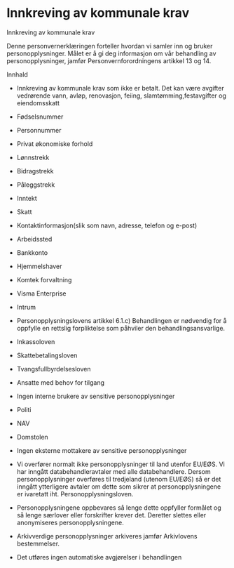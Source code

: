 # Innkreving av kommunale krav

Innkreving av kommunale krav

  

Denne personvernerklæringen forteller hvordan vi samler inn og bruker personopplysninger. Målet er å gi deg informasjon om vår behandling av personopplysninger, jamfør Personvernforordningens artikkel 13 og 14.

  

Innhald

*   Innkreving av kommunale krav som ikke er betalt. Det kan være avgifter vedrørende vann, avløp, renovasjon, feiing, slamtømming,festavgifter og eiendomsskatt  
    
*   Fødselsnummer  
    
*   Personnummer  
    
*   Privat økonomiske forhold  
    
*   Lønnstrekk  
    
*   Bidragstrekk  
    
*   Påleggstrekk  
    
*   Inntekt  
    
*   Skatt  
    
*   Kontaktinformasjon(slik som navn, adresse, telefon og e-post)  
    
*   Arbeidssted  
    
*   Bankkonto  
    
*   Hjemmelshaver  
    
*   Komtek forvaltning  
    
*   Visma Enterprise  
    
*   Intrum  
    
*   Personopplysningslovens artikkel 6.1.c) Behandlingen er nødvendig for å oppfylle en rettslig forpliktelse som påhviler den behandlingsansvarlige.  
    
*   Inkassoloven  
    
*   Skattebetalingsloven  
    
*   Tvangsfullbyrdelsesloven  
    
*   Ansatte med behov for tilgang  
    
*   Ingen interne brukere av sensitive personopplysninger  
    
*   Politi  
    
*   NAV  
    
*   Domstolen  
    
*   Ingen eksterne mottakere av sensitive personopplysninger  
    
*   Vi overfører normalt ikke personopplysninger til land utenfor EU/EØS. Vi har inngått databehandleravtaler med alle databehandlere. Dersom personopplysninger overføres til tredjeland (utenom EU/EØS) så er det inngått ytterligere avtaler om dette som sikrer at personopplysningene er ivaretatt iht. Personopplysningsloven.  
    
*   Personopplysningene oppbevares så lenge dette oppfyller formålet og så lenge særlover eller forskrifter krever det. Deretter slettes eller anonymiseres personopplysningene.  
    
*   Arkivverdige personopplysninger arkiveres jamfør Arkivlovens bestemmelser.  
    
*   Det utføres ingen automatiske avgjørelser i behandlingen